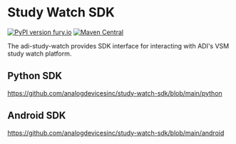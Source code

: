 # Study Watch SDK

[![PyPI version fury.io](https://badge.fury.io/py/adi-study-watch.svg)](https://pypi.python.org/pypi/adi-study-watch/)  [![Maven Central](https://maven-badges.herokuapp.com/maven-central/com.github.analogdevicesinc/study_watch_sdk/badge.svg)](https://search.maven.org/artifact/com.github.analogdevicesinc/study_watch_sdk/1.0.5/aar)  


The adi-study-watch provides SDK interface for interacting with ADI's VSM study watch platform.

## Python SDK

https://github.com/analogdevicesinc/study-watch-sdk/blob/main/python

## Android SDK

https://github.com/analogdevicesinc/study-watch-sdk/blob/main/android


